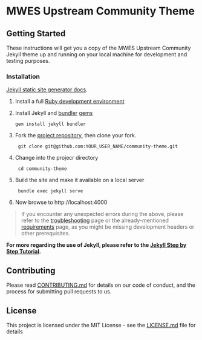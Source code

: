 # MWES Upstream Community Theme

## Getting Started

These instructions will get you a copy of the MWES Upstream Community Jekyll theme up and running on your local machine for development and testing purposes.

### Installation
[Jekyll static site generator docs](https://jekyllrb.com/docs/).

 1. Install a full [Ruby development environment](https://jekyllrb.com/docs/installation/)
 2. Install Jekyll and [bundler](https://jekyllrb.com/docs/ruby-101/#bundler)  [gems](https://jekyllrb.com/docs/ruby-101/#gems) 
  
        gem install jekyll bundler

3. Fork the [project repository](https://github.com/rhmwes/community-theme), then clone your fork.
  
        git clone git@github.com:YOUR_USER_NAME/community-theme.git

4. Change into the projecr directory
  
        cd community-theme

5. Build the site and make it available on a local server
  
        bundle exec jekyll serve
        
 6. Now browse to http://localhost:4000

> If you encounter any unexpected errors during the above, please refer to the [troubleshooting](https://jekyllrb.com/docs/troubleshooting/#configuration-problems) page or the already-mentioned [requirements](https://jekyllrb.com/docs/installation/#requirements) page, as you might be missing development headers or other prerequisites.


**For more regarding the use of Jekyll, please refer to the [Jekyll Step by Step Tutorial](https://jekyllrb.com/docs/step-by-step/01-setup/).**

## Contributing

Please read [CONTRIBUTING.md](https://github.com/rhmwes/community-theme/blob/master/CONTRIBUTING.md) for details on our code of conduct, and the process for submitting pull requests to us.

## License

This project is licensed under the MIT License - see the [LICENSE.md](LICENSE.md) file for details
